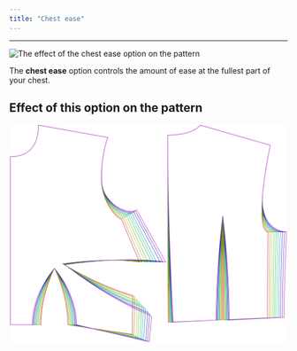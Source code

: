 ```yaml
---
title: "Chest ease"
---
```


---

![The effect of the chest ease option on the pattern](sample.png)

The **chest ease** option controls the amount of ease at the fullest part of your chest.

## Effect of this option on the pattern

![This image shows the effect of this option by superimposing several variants that have a different value for this option](bella_chestease_sample.svg "Effect of this option on the pattern")
